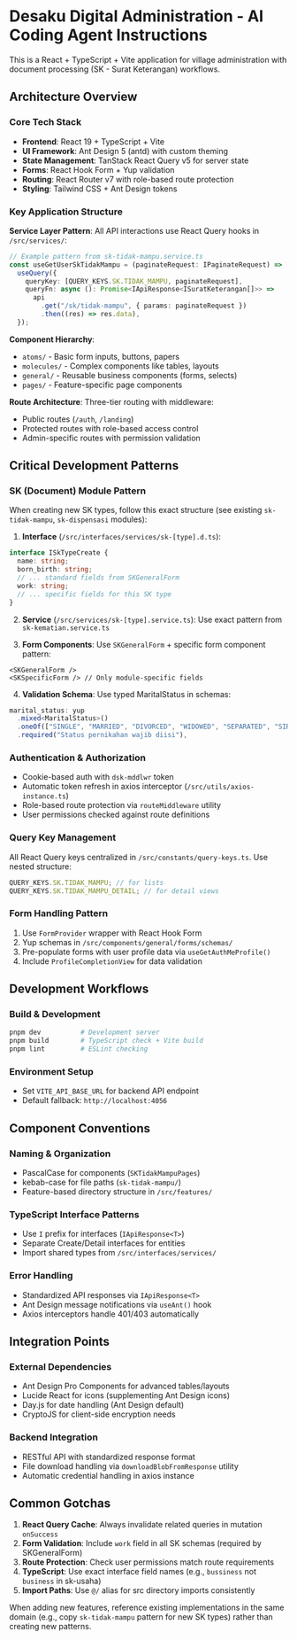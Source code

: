 # Desaku Digital Administration - AI Coding Agent Instructions

This is a React + TypeScript + Vite application for village administration with document processing (SK - Surat Keterangan) workflows.

## Architecture Overview

### Core Tech Stack

- **Frontend**: React 19 + TypeScript + Vite
- **UI Framework**: Ant Design 5 (antd) with custom theming
- **State Management**: TanStack React Query v5 for server state
- **Forms**: React Hook Form + Yup validation
- **Routing**: React Router v7 with role-based route protection
- **Styling**: Tailwind CSS + Ant Design tokens

### Key Application Structure

**Service Layer Pattern**: All API interactions use React Query hooks in `/src/services/`:

```typescript
// Example pattern from sk-tidak-mampu.service.ts
const useGetUserSkTidakMampu = (paginateRequest: IPaginateRequest) =>
  useQuery({
    queryKey: [QUERY_KEYS.SK.TIDAK_MAMPU, paginateRequest],
    queryFn: async (): Promise<IApiResponse<ISuratKeterangan[]>> =>
      api
        .get("/sk/tidak-mampu", { params: paginateRequest })
        .then((res) => res.data),
  });
```

**Component Hierarchy**:

- `atoms/` - Basic form inputs, buttons, papers
- `molecules/` - Complex components like tables, layouts
- `general/` - Reusable business components (forms, selects)
- `pages/` - Feature-specific page components

**Route Architecture**: Three-tier routing with middleware:

- Public routes (`/auth`, `/landing`)
- Protected routes with role-based access control
- Admin-specific routes with permission validation

## Critical Development Patterns

### SK (Document) Module Pattern

When creating new SK types, follow this exact structure (see existing `sk-tidak-mampu`, `sk-dispensasi` modules):

1. **Interface** (`/src/interfaces/services/sk-[type].d.ts`):

```typescript
interface ISkTypeCreate {
  name: string;
  born_birth: string;
  // ... standard fields from SKGeneralForm
  work: string;
  // ... specific fields for this SK type
}
```

2. **Service** (`/src/services/sk-[type].service.ts`): Use exact pattern from `sk-kematian.service.ts`

3. **Form Components**: Use `SKGeneralForm` + specific form component pattern:

```tsx
<SKGeneralForm />
<SKSpecificForm /> // Only module-specific fields
```

4. **Validation Schema**: Use typed MaritalStatus in schemas:

```typescript
marital_status: yup
  .mixed<MaritalStatus>()
  .oneOf(["SINGLE", "MARRIED", "DIVORCED", "WIDOWED", "SEPARATED", "SIRI"])
  .required("Status pernikahan wajib diisi"),
```

### Authentication & Authorization

- Cookie-based auth with `dsk-mddlwr` token
- Automatic token refresh in axios interceptor (`/src/utils/axios-instance.ts`)
- Role-based route protection via `routeMiddleware` utility
- User permissions checked against route definitions

### Query Key Management

All React Query keys centralized in `/src/constants/query-keys.ts`. Use nested structure:

```typescript
QUERY_KEYS.SK.TIDAK_MAMPU; // for lists
QUERY_KEYS.SK.TIDAK_MAMPU_DETAIL; // for detail views
```

### Form Handling Pattern

1. Use `FormProvider` wrapper with React Hook Form
2. Yup schemas in `/src/components/general/forms/schemas/`
3. Pre-populate forms with user profile data via `useGetAuthMeProfile()`
4. Include `ProfileCompletionView` for data validation

## Development Workflows

### Build & Development

```bash
pnpm dev          # Development server
pnpm build        # TypeScript check + Vite build
pnpm lint         # ESLint checking
```

### Environment Setup

- Set `VITE_API_BASE_URL` for backend API endpoint
- Default fallback: `http://localhost:4056`

## Component Conventions

### Naming & Organization

- PascalCase for components (`SKTidakMampuPages`)
- kebab-case for file paths (`sk-tidak-mampu/`)
- Feature-based directory structure in `/src/features/`

### TypeScript Interface Patterns

- Use `I` prefix for interfaces (`IApiResponse<T>`)
- Separate Create/Detail interfaces for entities
- Import shared types from `/src/interfaces/services/`

### Error Handling

- Standardized API responses via `IApiResponse<T>`
- Ant Design message notifications via `useAnt()` hook
- Axios interceptors handle 401/403 automatically

## Integration Points

### External Dependencies

- Ant Design Pro Components for advanced tables/layouts
- Lucide React for icons (supplementing Ant Design icons)
- Day.js for date handling (Ant Design default)
- CryptoJS for client-side encryption needs

### Backend Integration

- RESTful API with standardized response format
- File download handling via `downloadBlobFromResponse` utility
- Automatic credential handling in axios instance

## Common Gotchas

1. **React Query Cache**: Always invalidate related queries in mutation `onSuccess`
2. **Form Validation**: Include `work` field in all SK schemas (required by SKGeneralForm)
3. **Route Protection**: Check user permissions match route requirements
4. **TypeScript**: Use exact interface field names (e.g., `bussiness` not `business` in sk-usaha)
5. **Import Paths**: Use `@/` alias for src directory imports consistently

When adding new features, reference existing implementations in the same domain (e.g., copy `sk-tidak-mampu` pattern for new SK types) rather than creating new patterns.
